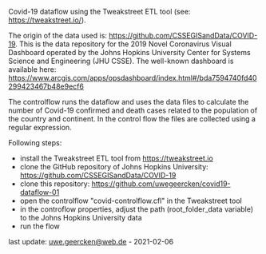 Covid-19 dataflow using the Tweakstreet ETL tool (see: https://tweakstreet.io/).

The origin of the data used is: https://github.com/CSSEGISandData/COVID-19. This is the data repository for the 2019 Novel Coronavirus Visual Dashboard operated by the Johns Hopkins University Center for Systems Science and Engineering (JHU CSSE). The well-known dashboard is available here: https://www.arcgis.com/apps/opsdashboard/index.html#/bda7594740fd40299423467b48e9ecf6

The controlflow runs the dataflow and uses the data files to calculate the number of Covid-19 confirmed and death cases related to the population of the country and continent. In the control flow the files are collected using a regular expression.

Following steps:

- install the Tweakstreet ETL tool from https://tweakstreet.io
- clone the GitHub repository of Johns Hopkins University: https://github.com/CSSEGISandData/COVID-19
- clone this repository: https://github.com/uwegeercken/covid19-dataflow-01
- open the controlflow "covid-controlflow.cfl" in the Tweakstreet tool
- in the controflow properties, adjust the path (root_folder_data variable) to the Johns Hopkins University data
- run the flow

last update: uwe.geercken@web.de - 2021-02-06

